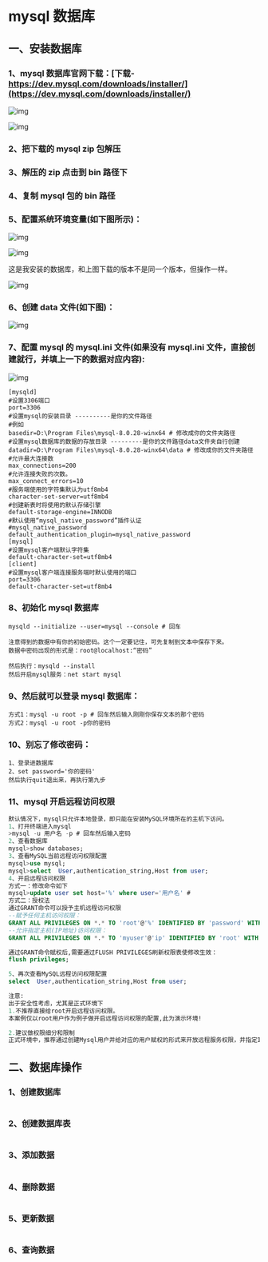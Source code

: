 # mysql 数据库

## 一、安装数据库

### 1、mysql 数据库官网下载：[下载-https://dev.mysql.com/downloads/installer/](https://dev.mysql.com/downloads/installer/)

![img](https://github.com/pzspsh/intelligentlibrary/blob/main/images/mysql下载.png)

![img](https://github.com/pzspsh/intelligentlibrary/blob/main/images/mysql下载-1.png)

### 2、把下载的 mysql zip 包解压

### 3、解压的 zip 点击到 bin 路径下

### 4、复制 mysql 包的 bin 路径

### 5、配置系统环境变量(如下图所示)：

![img](https://github.com/pzspsh/intelligentlibrary/blob/main/images/环境变量.png)

![img](https://github.com/pzspsh/intelligentlibrary/blob/main/images/环境变量-1.png)

这是我安装的数据库，和上图下载的版本不是同一个版本，但操作一样。

![img](https://github.com/pzspsh/intelligentlibrary/blob/main/images/环境变量-2.png)

### 6、创建 data 文件(如下图)：

![img](https://github.com/pzspsh/intelligentlibrary/blob/main/images/mysqldata.png)

### 7、配置 mysql 的 mysql.ini 文件(如果没有 mysql.ini 文件，直接创建就行，并填上一下的数据对应内容):

![img](https://github.com/pzspsh/intelligentlibrary/blob/main/images/mysqlini.png)

```
[mysqld]
#设置3306端口
port=3306
#设置mysql的安装目录 ----------是你的文件路径
#例如
basedir=D:\Program Files\mysql-8.0.28-winx64 # 修改成你的文件夹路径
#设置mysql数据库的数据的存放目录 ---------是你的文件路径data文件夹自行创建
datadir=D:\Program Files\mysql-8.0.28-winx64\data # 修改成你的文件夹路径
#允许最大连接数
max_connections=200
#允许连接失败的次数。
max_connect_errors=10
#服务端使用的字符集默认为utf8mb4
character-set-server=utf8mb4
#创建新表时将使用的默认存储引擎
default-storage-engine=INNODB
#默认使用“mysql_native_password”插件认证
#mysql_native_password
default_authentication_plugin=mysql_native_password
[mysql]
#设置mysql客户端默认字符集
default-character-set=utf8mb4
[client]
#设置mysql客户端连接服务端时默认使用的端口
port=3306
default-character-set=utf8mb4
```

### 8、初始化 mysql 数据库

```
mysqld --initialize --user=mysql --console # 回车

注意得到的数据中有你的初始密码。这个一定要记住，可先复制到文本中保存下来。
数据中密码出现的形式是：root@localhost:“密码”

然后执行：mysqld --install
然后开启mysql服务：net start mysql
```

### 9、然后就可以登录 mysql 数据库：

```
方式1：mysql -u root -p # 回车然后输入刚刚你保存文本的那个密码
方式2：mysql -u root -p你的密码
```

### 10、别忘了修改密码：

```
1、登录进数据库
2、set password='你的密码'
然后执行quit退出来，再执行第九步
```

### 11、mysql 开启远程访问权限

```sql
默认情况下，mysql只允许本地登录，即只能在安装MySQL环境所在的主机下访问。
1、打开终端进入mysql
>mysql -u 用户名 -p # 回车然后输入密码
2、查看数据库
mysql>show databases;
3、查看MySQL当前远程访问权限配置
mysql>use mysql;
mysql>select  User,authentication_string,Host from user;
4、开启远程访问权限
方式一：修改命令如下
mysql>update user set host='%' where user='用户名' #
方式二：授权法
通过GRANT命令可以授予主机远程访问权限
--赋予任何主机访问权限：
GRANT ALL PRIVILEGES ON *.* TO 'root'@'%' IDENTIFIED BY 'password' WITH GRANT OPTION;
--允许指定主机(IP地址)访问权限：
GRANT ALL PRIVILEGES ON *.* TO 'myuser'@'ip' IDENTIFIED BY 'root' WITH GRANT OPTION; # ip是指你允许该ip访问数据库，如：允许 192.168.100.3 的ip就把ip替换成 192.168.100.3

通过GRANT命令赋权后,需要通过FLUSH PRIVILEGES刷新权限表使修改生效：
flush privileges;

5、再次查看MySQL远程访问权限配置
select  User,authentication_string,Host from user;

注意:
出于安全性考虑，尤其是正式环境下
1.不推荐直接给root开启远程访问权限。
本案例仅以root用户作为例子做开启远程访问权限的配置,此为演示环境!

2.建议做权限细分和限制
正式环境中，推荐通过创建Mysql用户并给对应的用户赋权的形式来开放远程服务权限，并指定IP地址，赋权时根据用户需求，在GRANT命令中只开放slect、update等权限，做到权限粒度最小化。
```

## 二、数据库操作

### 1、创建数据库

```sql

```

### 2、创建数据库表

```sql

```

### 3、添加数据

```sql

```

### 4、删除数据

```sql

```

### 5、更新数据

```sql

```

### 6、查询数据

```sql

```
